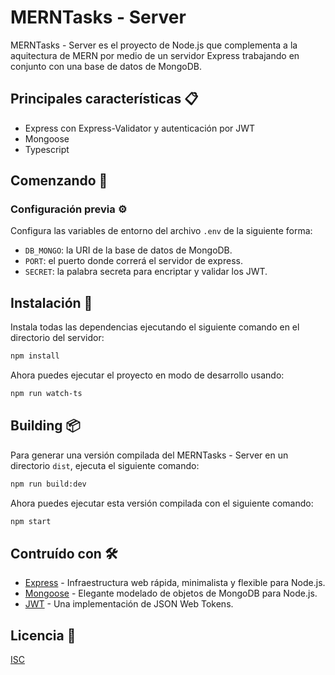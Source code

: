 # MERNTasks - Server

MERNTasks - Server es el proyecto de Node.js que complementa a la aquitectura de MERN por medio de un servidor Express trabajando en conjunto con una base de datos de MongoDB.

## Principales características :clipboard:

* Express con Express-Validator y autenticación por JWT
* Mongoose
* Typescript

## Comenzando :rocket:

### Configuración previa :gear:

Configura las variables de entorno del archivo `.env` de la siguiente forma:

* `DB_MONGO`: la URI de la base de datos de MongoDB.
* `PORT`: el puerto donde correrá el servidor de express.
* `SECRET`: la palabra secreta para encriptar y validar los JWT.

## Instalación :wrench:

Instala todas las dependencias ejecutando el siguiente comando en el directorio del servidor:

```bash
npm install
```

Ahora puedes ejecutar el proyecto en modo de desarrollo usando:

```bash
npm run watch-ts
```

## Building :package:

Para generar una versión compilada del MERNTasks - Server en un directorio `dist`, ejecuta el siguiente comando:

```bash
npm run build:dev
```

Ahora puedes ejecutar esta versión compilada con el siguiente comando: 

```bash
npm start
```

## Contruído con :hammer_and_wrench:

* [Express](https://expressjs.com/es/) - Infraestructura web rápida, minimalista y flexible para Node.js.
* [Mongoose](https://mongoosejs.com/) - Elegante modelado de objetos de MongoDB para Node.js.
* [JWT](https://github.com/auth0/node-jsonwebtoken) - Una implementación de JSON Web Tokens.

## Licencia :page_with_curl:
[ISC](https://opensource.org/licenses/ISC)
